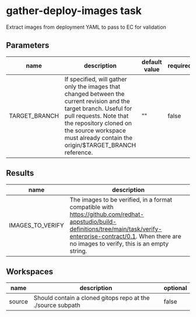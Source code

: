 # gather-deploy-images task

Extract images from deployment YAML to pass to EC for validation

## Parameters
|name|description|default value|required|
|---|---|---|---|
|TARGET_BRANCH|If specified, will gather only the images that changed between the current revision and the target branch. Useful for pull requests. Note that the repository cloned on the source workspace must already contain the origin/$TARGET_BRANCH reference. |""|false|

## Results
|name|description|
|---|---|
|IMAGES_TO_VERIFY|The images to be verified, in a format compatible with https://github.com/redhat-appstudio/build-definitions/tree/main/task/verify-enterprise-contract/0.1. When there are no images to verify, this is an empty string. |

## Workspaces
|name|description|optional|
|---|---|---|
|source|Should contain a cloned gitops repo at the ./source subpath|false|
